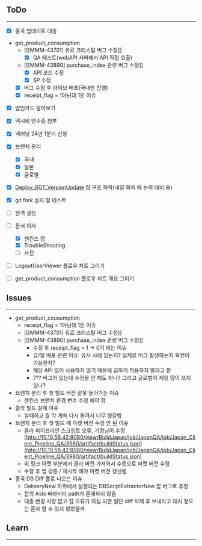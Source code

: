 ## ToDo
---
- [x] 중국 업데이트 대응
- get_product_consumption 
	- [[[MMM-43701] 유료 크리스탈 버그 수정]]
		- [x] QA 테스트(webAPI 서버에서 API 직접 호출)
	- [[[MMM-43890] purchase_index 관련 버그 수정]]
		- [x] API 코드 수정
		- [x] SP 수정
	- [x] 버그 수정 후 라이브 배포(국내만 진행)
	- [x] receipt_flag = 1아닌데 1인 이슈
- [x] 법인카드 알아보기
- [x] 택시비 영수증 첨부
- [x] 넥러닝 24년 1분기 신청
- [x] 브랜치 분리
	- [x] 국내
	- [x] 일본
	- [x] 글로벌
- [x] [Deploy_GOT_VersionUpdate](http://10.10.56.42:8080/view/ManageGOT/job/GOT/job/Deploy_GOT_VersionUpdate/) 잡 구조 파악(내일 회의 때 논의 대비 용)
- [x] git fork 설치 및 테스트
- [ ] 원격 설정
- [ ] 문서 이사
	- [x] 젠킨스 잡
	- [x] TroubleShooting 
	- [ ] 사전
- [ ] LogoutUserViewer 플로우 차트 그리기
- [ ] get_product_consumption 플로우 차트 개요 그리기


## Issues
---
- get_product_cousumption
	- receipt_flag = 1아닌데 1인 이슈
	- [[[MMM-43701] 유료 크리스탈 버그 수정]]
	- [[[MMM-43890] purchase_index 관련 버그 수정]]
		- 수정 후 receipt_flag = 1 -> 0이 되는 이슈
		- 글/일 배포 관련 이슈: 유사 사례 있는지? 실제로 버그 발생하는지 확인이 가능한지?
		- 해당 API 많이 사용하지 않기 때문에 급하게 적용하지 말라고 함
		- ??? 버그가 있는데 수정을 안 해도 되나? 그리고 글로벌이 제일 많이 쓰지 않나?
- 브랜치 분리 후 첫 빌드 버전 잘못 들어가는 이슈
	- 젠킨스 브랜치 환경 변수 수정 해야 함
- 클라 빌드 실패 이슈
	- 실패하고 뭘 막 계속 다시 돌려서 너무 헷갈림
- 브랜치 분리 후 첫 빌드 때 마켓 버전 수정 안 된 이슈
	- 클라 파이프라인 스크립트 오류, 기정님이 수정[http://10.10.56.42:8080/view/BuildJapan/job/JapanQA/job/Japan_Client_Pipeline_QA/3980/artifact/buildStatus.json](http://10.10.56.42:8080/view/BuildJapan/job/JapanQA/job/Japan_Client_Pipeline_QA/3980/artifact/buildStatus.json)
	- 위 링크 아랫 부분에서 클라 버전 가져와서 수동으로 마켓 버전 수정
	- 수정 후 앱 강종 / 재시작 해야 마켓 버전 갱신됨
- 중국 DB Diff 풀로 나오는 이슈
	- DeliveryNew 하위에서 실행되는 DBScriptExtractorNew 잡 버그로 추정
	- 잡의 AsIs 파라미터 path가 존재하지 않음
	- 대충 변경 사항 없고 잡 오류가 의심 되면 일단 diff 삭제 후 보내라고 대처 정도는 혼자 할 수 있지 않았을까


## Learn
---


